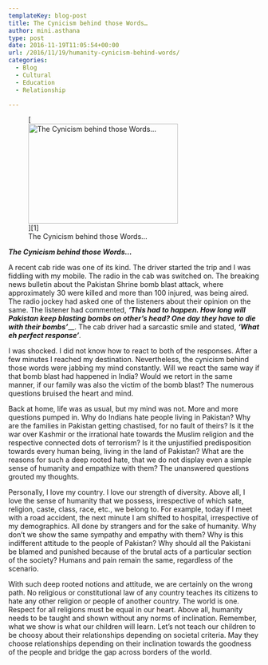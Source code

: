 ```yaml
---
templateKey: blog-post
title: The Cynicism behind those Words…
author: mini.asthana
type: post
date: 2016-11-19T11:05:54+00:00
url: /2016/11/19/humanity-cynicism-behind-words/
categories:
  - Blog
  - Cultural
  - Education
  - Relationship

---
```

<figure id="attachment_656" aria-describedby="caption-attachment-656" style="width: 300px" class="wp-caption aligncenter">[<img class="size-medium wp-image-656" src="https://i2.wp.com/ilaasthana.in/wp-content/uploads/2016/11/humanity-300x200.jpg?resize=300%2C200" alt="The Cynicism behind those Words…" width="300" height="200" data-recalc-dims="1" />][1]<figcaption id="caption-attachment-656" class="wp-caption-text">The Cynicism behind those Words…</figcaption></figure> 

_**The Cynicism behind those Words…**_

A recent cab ride was one of its kind. The driver started the trip and I was fiddling with my mobile. The radio in the cab was switched on. The breaking news bulletin about the Pakistan Shrine bomb blast attack, where approximately 30 were killed and more than 100 injured, was being aired. The radio jockey had asked one of the listeners about their opinion on the same. The listener had commented, _**‘This had to happen. How long will Pakistan keep blasting bombs on other’s head? One day they have to die with their bombs’**___. The cab driver had a sarcastic smile and stated, _**‘What eh perfect response’**._ 

I was shocked. I did not know how to react to both of the responses. After a few minutes I reached my destination. Nevertheless, the cynicism behind those words were jabbing my mind constantly. Will we react the same way if that bomb blast had happened in India? Would we retort in the same manner, if our family was also the victim of the bomb blast? The numerous questions bruised the heart and mind.

Back at home, life was as usual, but my mind was not. More and more questions pumped in. Why do Indians hate people living in Pakistan? Why are the families in Pakistan getting chastised, for no fault of theirs? Is it the war over Kashmir or the irrational hate towards the Muslim religion and the respective connected dots of terrorism? Is it the unjustified predisposition towards every human being, living in the land of Pakistan? What are the reasons for such a deep rooted hate, that we do not display even a simple sense of humanity and empathize with them? The unanswered questions grouted my thoughts.

Personally, I love my country. I love our strength of diversity. Above all, I love the sense of humanity that we possess, irrespective of which sate, religion, caste, class, race, etc., we belong to. For example, today if I meet with a road accident, the next minute I am shifted to hospital, irrespective of my demographics. All done by strangers and for the sake of humanity. Why don’t we show the same sympathy and empathy with them? Why is this indifferent attitude to the people of Pakistan? Why should all the Pakistani be blamed and punished because of the brutal acts of a particular section of the society? Humans and pain remain the same, regardless of the scenario.

With such deep rooted notions and attitude, we are certainly on the wrong path. No religious or constitutional law of any country teaches its citizens to hate any other religion or people of another country. The world is one. Respect for all religions must be equal in our heart. Above all, humanity needs to be taught and shown without any norms of inclination. Remember, what we show is what our children will learn. Let’s not teach our children to be choosy about their relationships depending on societal criteria. May they choose relationships depending on their inclination towards the goodness of the people and bridge the gap across borders of the world.

 [1]: https://i0.wp.com/ilaasthana.in/wp-content/uploads/2016/11/humanity.jpg